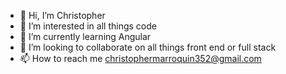 - 👋 Hi, I’m Christopher 
- 👀 I’m interested in all things code
- 🌱 I’m currently learning Angular
- 💞️ I’m looking to collaborate on all things front end or full stack 
- 📫 How to reach me christophermarroquin352@gmail.com

<!---
cmarro3/cmarro3 is a ✨ special ✨ repository because its `README.md` (this file) appears on your GitHub profile.
You can click the Preview link to take a look at your changes.
--->
